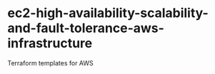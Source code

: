 # ec2-high-availability-scalability-and-fault-tolerance-aws-infrastructure
Terraform templates for AWS
